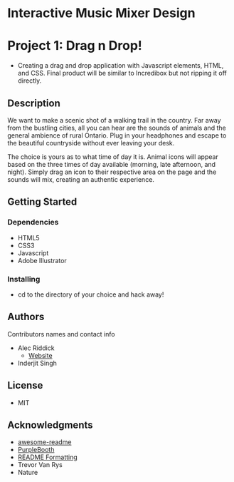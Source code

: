 # Interactive Music Mixer Design
# Project 1: Drag n Drop!
* Creating a drag and drop application with Javascript elements, HTML, and CSS. Final product will be similar to Incredibox but not ripping it off directly.

## Description
We want to make a scenic shot of a walking trail in the country. Far away from the bustling cities, all you can hear are the sounds of animals and the general ambience of rural Ontario. Plug in your headphones and escape to the beautiful countryside without ever leaving your desk.

The choice is yours as to what time of day it is. Animal icons will appear based on the three times of day available (morning, late afternoon, and night). Simply drag an icon to their respective area on the page and the sounds will mix, creating an authentic experience.

## Getting Started

### Dependencies
* HTML5
* CSS3
* Javascript
* Adobe Illustrator

### Installing
* cd to the directory of your choice and hack away!

## Authors
Contributors names and contact info
* Alec Riddick
	* [Website](http://www.chroniclesofriddickdesign.com/)
* Inderjit Singh

## License
* MIT

## Acknowledgments
* [awesome-readme](https://github.com/matiassingers/awesome-readme)
* [PurpleBooth](https://gist.github.com/PurpleBooth/109311bb0361f32d87a2)
* [README Formatting](https://guides.github.com/features/mastering-markdown/)
* Trevor Van Rys
* Nature